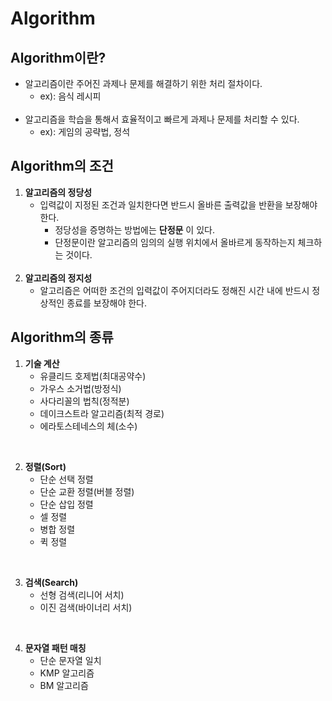 Algorithm
=========

Algorithm이란?
-------------

* 알고리즘이란 주어진 과제나 문제를 해결하기 위한 처리 절차이다.   
	* ex): 음식 레시피   
	<br> 
* 알고리즘을 학습을 통해서 효율적이고 빠르게 과제나 문제를 처리할 수 있다.      
	* ex): 게임의 공략법, 정석

Algorithm의 조건
-------------

1. __알고리즘의 정당성__    
	* 입력값이 지정된 조건과 일치한다면 반드시 올바른 출력값을 반환을 보장해야 한다.  
		* 정당성을 증명하는 방법에는 __단정문__ 이 있다.   
		* 단정문이란 알고리즘의 임의의 실행 위치에서 올바르게 동작하는지 체크하는 것이다.   
	<br> 
2. __알고리즘의 정지성__    
	* 알고리즘은 어떠한 조건의 입력값이 주어지더라도 정해진 시간 내에 반드시 정상적인 종료를 보장해야 한다.    

Algorithm의 종류
-------------
1. __기술 계산__    
	* 유클리드 호제법(최대공약수)     
	* 가우스 소거법(방정식)       
	* 사다리꼴의 법칙(정적분)        
	* 데이크스트라 알고리즘(최적 경로)          
	* 에라토스테네스의 체(소수)           
<br>
      
2. __정렬(Sort)__    
	* 단순 선택 정렬          
	* 단순 교환 정렬(버블 정렬)         
	* 단순 삽입 정렬       
	* 셀 정렬         
	* 병합 정렬         
	* 퀵 정렬          
<br>

3. __검색(Search)__        
	* 선형 검색(리니어 서치)       
	* 이진 검색(바이너리 서치)      
<br>	

4. __문자열 패턴 매칭__       
	* 단순 문자열 일치       
	* KMP 알고리즘       
	* BM 알고리즘         
<br>


